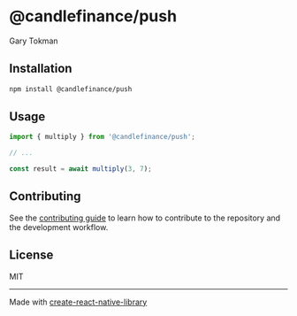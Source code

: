 # @candlefinance/push

Gary Tokman

## Installation

```sh
npm install @candlefinance/push
```

## Usage

```js
import { multiply } from '@candlefinance/push';

// ...

const result = await multiply(3, 7);
```

## Contributing

See the [contributing guide](CONTRIBUTING.md) to learn how to contribute to the repository and the development workflow.

## License

MIT

---

Made with [create-react-native-library](https://github.com/callstack/react-native-builder-bob)
